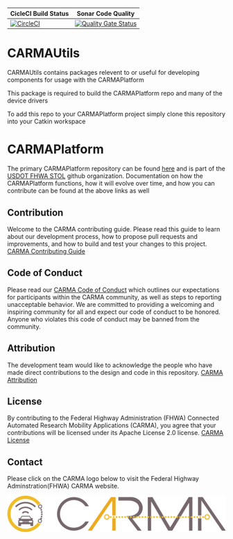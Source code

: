 | CicleCI Build Status | Sonar Code Quality |
|------|-----|
[![CircleCI](https://img.shields.io/circleci/build/gh/usdot-fhwa-stol/carma-utils/develop?label=CircleCI)](https://app.circleci.com/pipelines/github/usdot-fhwa-stol/carma-utils?branch=develop) | [![Quality Gate Status](https://sonarcloud.io/api/project_badges/measure?project=usdot-fhwa-stol_CARMAUtils&metric=alert_status)](https://sonarcloud.io/dashboard?id=usdot-fhwa-stol_CARMAUtils) 

# CARMAUtils
CARMAUtils contains packages relevent to or useful for developing components for usage with the CARMAPlatform  

This package is required to build the CARMAPlatform repo and many of the device drivers

To add this repo to your CARMAPlatform project simply clone this repository into your Catkin workspace

# CARMAPlatform
The primary CARMAPlatform repository can be found [here](https://github.com/usdot-fhwa-stol/carma-platform) and is part of the [USDOT FHWA STOL](https://github.com/usdot-fhwa-stol/)
github organization. Documentation on how the CARMAPlatform functions, how it will evolve over time, and how you can contribute can be found at the above links as well

## Contribution
Welcome to the CARMA contributing guide. Please read this guide to learn about our development process, how to propose pull requests and improvements, and how to build and test your changes to this project. [CARMA Contributing Guide](https://github.com/usdot-fhwa-stol/carma-platform/blob/develop/Contributing.md) 

## Code of Conduct 
Please read our [CARMA Code of Conduct](https://github.com/usdot-fhwa-stol/carma-platform/blob/develop/Code_of_Conduct.md) which outlines our expectations for participants within the CARMA community, as well as steps to reporting unacceptable behavior. We are committed to providing a welcoming and inspiring community for all and expect our code of conduct to be honored. Anyone who violates this code of conduct may be banned from the community.

## Attribution
The development team would like to acknowledge the people who have made direct contributions to the design and code in this repository. [CARMA Attribution](https://github.com/usdot-fhwa-stol/carma-platform/blob/develop/ATTRIBUTION.txt) 

## License
By contributing to the Federal Highway Administration (FHWA) Connected Automated Research Mobility Applications (CARMA), you agree that your contributions will be licensed under its Apache License 2.0 license. [CARMA License](https://github.com/usdot-fhwa-stol/carma-platform/blob/develop/docs/License.md) 

## Contact
Please click on the CARMA logo below to visit the Federal Highway Adminstration(FHWA) CARMA website.

[![CARMA Image](https://raw.githubusercontent.com/usdot-fhwa-stol/carma-platform/develop/docs/image/CARMA_icon.png)](https://highways.dot.gov/research/research-programs/operations/CARMA)
